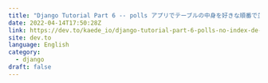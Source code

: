 ```yaml
---
title: "Django Tutorial Part 6 -- polls アプリでテーブルの中身を好きな順番で並べる"
date: 2022-04-14T17:50:28Z
link: https://dev.to/kaede_io/django-tutorial-part-6-polls-no-index-de-questiontext-wobing-beru-1log?utm_medium=RSS&utm_source=news.12bit.vn
site: dev.to
language: English
category:
  - django
draft: false
---
```

